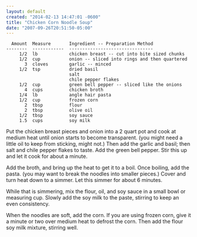 ```yaml
---
layout: default
created: "2014-02-13 14:47:01 -0600"
title: "Chicken Corn Noodle Soup"
date: "2007-09-26T20:51:50-05:00"
---
```



      Amount  Measure       Ingredient -- Preparation Method
    --------  ------------  --------------------------------
         1/2  lb            chicken breast -- cut into bite sized chunks
         1/2  cup           onion -- sliced into rings and then quartered
           3  cloves        garlic -- minced
         1/2  tsp           dried basil
                            salt
                            chile pepper flakes
         1/2  cup           green bell pepper -- sliced like the onions
           4  cups          chicken broth
         1/4  lb            angle hair pasta
         1/2  cup           frozen corn
           2  tbsp          flour
           2  tbsp          olive oil
         1/2  tbsp          soy sauce
         1.5  cups          soy milk


Put the chicken breast pieces and onion into a 2 quart pot and cook at medium heat until onion starts to become transparent. (you might need a little oil to keep from sticking, might not.)  Then add the garlic and basil; then salt and chile pepper flakes to taste.  Add the green bell pepper. Stir this up and let it cook for about a minute.

Add the broth, and bring up the heat to get it to a boil.  Once boiling, add the pasta. (you may want to break the noodles into smaller pieces.)  Cover and turn heat down to a simmer.  Let this simmer for about 6 minutes.

While that is simmering, mix the flour, oil, and soy sauce in a small bowl or measuring cup.  Slowly add the soy milk to the paste, stirring to keep an even consistency.

When the noodles are soft, add the corn.  If you are using frozen corn, give it a minute or two over medium heat to defrost the corn.  Then add the flour soy milk mixture, stirring well.

